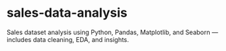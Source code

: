 # sales-data-analysis
Sales dataset analysis using Python, Pandas, Matplotlib, and Seaborn — includes data cleaning, EDA, and insights.
